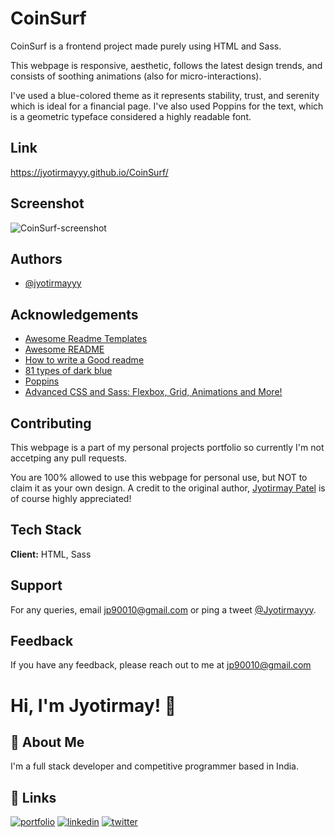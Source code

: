 
# CoinSurf

CoinSurf is a frontend project made purely using HTML and Sass.

This webpage is responsive, aesthetic, follows the latest design trends, and consists of soothing animations (also for micro-interactions).

I've used a blue-colored theme as it represents stability, trust, and serenity which is ideal for a financial page. I've also used Poppins for the text, which is a geometric typeface considered a highly readable font.
## Link

https://jyotirmayyy.github.io/CoinSurf/

## Screenshot
![CoinSurf-screenshot](https://user-images.githubusercontent.com/59317504/158420666-d57096d3-4c52-4962-b2ad-4321eae8c00c.png)

## Authors

- [@jyotirmayyy](https://github.com/jyotirmayyy)


## Acknowledgements

 - [Awesome Readme Templates](https://awesomeopensource.com/project/elangosundar/awesome-README-templates)
 - [Awesome README](https://github.com/matiassingers/awesome-readme)
 - [How to write a Good readme](https://bulldogjob.com/news/449-how-to-write-a-good-readme-for-your-github-project)
 - [81 types of dark blue](https://simplicable.com/new/dark-blue)
 - [Poppins](https://fonts.google.com/specimen/Poppins#glyphs)
 - [Advanced CSS and Sass: Flexbox, Grid, Animations and More!](https://www.udemy.com/course/advanced-css-and-sass/)



## Contributing

This webpage is a part of my personal projects portfolio so currently I'm not accetping any pull requests. 

You are 100% allowed to use this webpage for personal use, but NOT to claim it as your own design. A credit to the original author, [Jyotirmay Patel](https://github.com/jyotirmayyy) is of course highly appreciated!
## Tech Stack

**Client:** HTML, Sass

## Support

For any queries, email jp90010@gmail.com or ping a tweet [@Jyotirmayyy](https://twitter.com/Jyotirmayyy).


## Feedback

If you have any feedback, please reach out to me at jp90010@gmail.com


# Hi, I'm Jyotirmay! 👋


## 🚀 About Me
I'm a full stack developer and competitive programmer based in India.


## 🔗 Links
[![portfolio](https://img.shields.io/badge/my_portfolio-000?style=for-the-badge&logo=ko-fi&logoColor=white)](https://github.com/jyotirmayyy)
[![linkedin](https://img.shields.io/badge/linkedin-0A66C2?style=for-the-badge&logo=linkedin&logoColor=white)](https://www.linkedin.com/in/jyotirmay-patel/)
[![twitter](https://img.shields.io/badge/twitter-1DA1F2?style=for-the-badge&logo=twitter&logoColor=white)](https://twitter.com/Jyotirmayyy)

